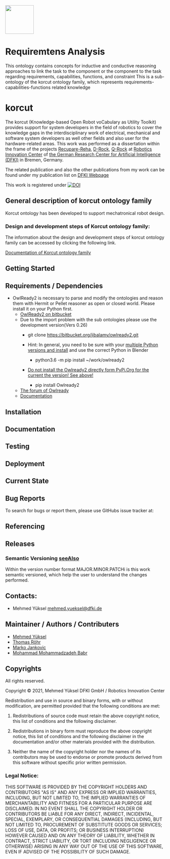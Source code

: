 <img src="https://github.com/bosforox/korcut/blob/master/documentation/figures/korcut_logo_text_90.png" width="90">

# Requiremtens Analysis

This ontology contains concepts for inductive and conductive reasoning approaches to link the task to the component or the component to the task regarding requirements, capabilities, functions, and constraint
This is a sub-ontology of the korcut ontology family, which represents requirements-capabilities-functions related knowledge

# korcut

The korcut (Knowledge-based Open Robot voCabulary as Utility Toolkit) provides support for system developers in the field of robotics to cover the knowledge gaps in the interdisciplinary work of electrical, mechanical and software system developers as well other fields and also user for the hardware-related areas.
This work was performed as a dissertation within the frame of the projects [Recupare-Reha](https://robotik.dfki-bremen.de/en/research/projects/recupera-reha.html), [D-Rock](https://robotik.dfki-bremen.de/en/research/projects/d-rock.html), [Q-Rock](https://robotik.dfki-bremen.de/en/research/projects/q-rock.html) at [Robotics Innovation Center](https://robotik.dfki-bremen.de/en/startpage.html) of [the German Research Center for Artificial Intelligence (DFKI)](/www.dfki.de) in Bremen, Germany.

The related publication and also the other publications from my work can be found under my publication list on <a href="https://www.dfki.de/web/ueber-uns/mitarbeiter/person/meyu01/"> DFKI Webpage </a>

This work is registered under
[![DOI](https://zenodo.org/badge/DOI/10.5281/zenodo.4457562.svg)](https://doi.org/10.5281/zenodo.4457562)

## General description of korcut ontology family

Korcut ontology has been developed to support mechatronical robot design.

### Design and development steps of Korcut ontology family:
The information about the design and development steps of korcut ontology family can be accessed by clicking the following link.

[Documentation of Korcut ontology family](./documentation/korcut_development.md)


## Getting Started

[//]: <> (TODO simple usage example)


## Requirements / Dependencies

* OwlReady2 is necessary to parse and modify the ontologies and reason them with Hermit or Pellet reasoner as open or closed world. Please install it on your Python first.
   * [OwlReady2 on bitbucket](https://bitbucket.org/jibalamy/owlready2/src/master/)
   * Due to the import problem with the sub ontologies please use the development version(Vers 0.26)
      * git clone https://bitbucket.org/jibalamy/owlready2.git
      * Hint: In general, you need to be sure with your [multiple Python versions and install](https://stackoverflow.com/questions/2812520/dealing-with-multiple-python-versions-and-pip) and use the correct Python in Blender
         * python3.6 -m pip install ~/work/owlready2

      * [Do not install the Owlready2 directly form PyPi.Org for the current the version! See above!](https://pypi.org/project/Owlready2/)
         * pip install Owlready2
   * [The forum of Owlready](http://owlready.8326.n8.nabble.com)
   * [Documentation](https://pythonhosted.org/Owlready2/#)

## Installation

[//]: <> (TODO how can I install this software?)

## Documentation

[//]: <> (TODO complete documentation, a link to it, or instructions that tell the user how to build it)

## Testing

[//]: <> (TODO document how to run the tests)

## Deployment

[//]: <> (TODO document how to deploy the software)

## Current State

[//]: <> (TODO is it actively developed?)

## Bug Reports

To search for bugs or report them, please use GitHubs issue tracker at:

[//]: <> (TODO put a link to the issue tracker here)

## Referencing

[//]: <> (TODO preferred way of referencing this software, e.g., use publication ...)

## Releases

[//]: <> (TODO release guidelines)

[//]: <> (TODO describe the versioning approach, for example:)

### Semantic Versioning [seeAlso](https://semver.org/)
Within the version number format MAJOR.MINOR.PATCHi is this work semantic versioned,
which help the user to understand the changes performed.

## Contacts:
* Mehmed Yüksel <mehmed.yueksel@dfki.de>


## Maintainer / Authors / Contributers

* [Mehmed Yüksel](https://orcid.org/0000-0001-8422-5773)
* [Thomas Röhr](thomas.roehr@dfki.de)
* [Marko Jankovic](https://orcid.org/0000-0002-9904-7241)
* [Mohammad Mohammadzadeh Babr]()

## Copyrights
[//]:  <> ( <a rel="license" href="http://creativecommons.org/licenses/by-nc-nd/4.0/"><img alt="Creative Commons License" style="border-width:0" src="https://i.creativecommons.org/l/by-nc-nd/4.0/88x31.png" /></a><br />This work -excluding the figures- is licensed under a <a rel="license" href="http://creativecommons.org/licenses/by-nc-nd/4.0/">Creative Commons Attribution-NonCommercial-NoDerivatives 4.0 International License</a>. All figures are copyrighted.)
All rights reserved.

Copyright &copy; 2021, Mehmed Yüksel DFKI GmbH / Robotics Innovation Center

Redistribution and use in source and binary forms, with or without modification, are permitted provided that the following conditions are met:

1. Redistributions of source code must retain the above copyright notice, this list of conditions and the following disclaimer.

2. Redistributions in binary form must reproduce the above copyright notice, this list of conditions and the following disclaimer in the documentation and/or other materials provided with the distribution.

3. Neither the name of the copyright holder nor the names of its contributors may be used to endorse or promote products derived from this software without specific prior written permission.


[//]: <> (if the software is a result of a cooperation of the DFKI  RIC and the Robotics Research Group.)

### Legal Notice:
THIS SOFTWARE IS PROVIDED BY THE COPYRIGHT HOLDERS AND CONTRIBUTORS "AS IS" AND ANY EXPRESS OR IMPLIED WARRANTIES, INCLUDING, BUT NOT LIMITED TO, THE IMPLIED WARRANTIES OF MERCHANTABILITY AND FITNESS FOR A PARTICULAR PURPOSE ARE DISCLAIMED. IN NO EVENT SHALL THE COPYRIGHT HOLDER OR CONTRIBUTORS BE LIABLE FOR ANY DIRECT, INDIRECT, INCIDENTAL, SPECIAL, EXEMPLARY, OR CONSEQUENTIAL DAMAGES (INCLUDING, BUT NOT LIMITED TO, PROCUREMENT OF SUBSTITUTE GOODS OR SERVICES; LOSS OF USE, DATA, OR PROFITS; OR BUSINESS INTERRUPTION) HOWEVER CAUSED AND ON ANY THEORY OF LIABILITY, WHETHER IN CONTRACT, STRICT LIABILITY, OR TORT (INCLUDING NEGLIGENCE OR OTHERWISE) ARISING IN ANY WAY OUT OF THE USE OF THIS SOFTWARE, EVEN IF ADVISED OF THE POSSIBILITY OF SUCH DAMAGE.
